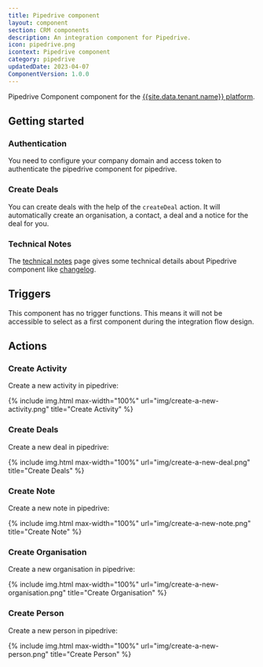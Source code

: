 ```yaml
---
title: Pipedrive component
layout: component
section: CRM components
description: An integration component for Pipedrive.
icon: pipedrive.png
icontext: Pipedrive component
category: pipedrive
updatedDate: 2023-04-07
ComponentVersion: 1.0.0
---
```


Pipedrive Component component for the [{{site.data.tenant.name}} platform](http://www.{{site.data.tenant.name}}).

## Getting started

### Authentication

You need to configure your company domain and access token to authenticate the
pipedrive component for pipedrive.

### Create Deals

You can create deals with the help of the `createDeal` action. It will
automatically create an organisation, a contact, a deal and a notice for the deal for you.

### Technical Notes

The [technical notes](technical-notes) page gives some technical details about Pipedrive component like [changelog](/components/pipedrive/technical-notes#changelog).

## Triggers

This component has no trigger functions. This means it will not be accessible to
select as a first component during the integration flow design.

## Actions

### Create Activity

Create a new activity in pipedrive:

{% include img.html max-width="100%" url="img/create-a-new-activity.png" title="Create Activity" %}

### Create Deals

Create a new deal in pipedrive:

{% include img.html max-width="100%" url="img/create-a-new-deal.png" title="Create Deals" %}

### Create Note

Create a new note in pipedrive:

{% include img.html max-width="100%" url="img/create-a-new-note.png" title="Create Note" %}

### Create Organisation

Create a new organisation in pipedrive:

{% include img.html max-width="100%" url="img/create-a-new-organisation.png" title="Create Organisation" %}

### Create Person

Create a new person in pipedrive:

{% include img.html max-width="100%" url="img/create-a-new-person.png" title="Create Person" %}
